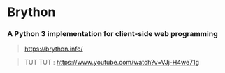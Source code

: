 # Brython 
### A Python 3 implementation for client-side web programming
> https://brython.info/

> TUT TUT : https://www.youtube.com/watch?v=VJj-H4we71g